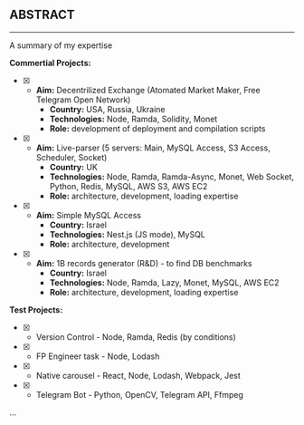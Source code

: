 ## ABSTRACT
--- 
A summary of my expertise

**Commertial Projects:**
  
 - [x]  - **Aim:** Decentrilized Exchange (Atomated Market Maker, Free Telegram Open Network)<br />
        - **Country:** USA, Russia, Ukraine<br />
        - **Technologies:** Node, Ramda, Solidity, Monet<br />
        - **Role:** development of deployment and compilation scripts<br />

 - [x]  - **Aim:** Live-parser (5 servers: Main, MySQL Access, S3 Access, Scheduler, Socket)
        - **Country:** UK
        - **Technologies:** Node, Ramda, Ramda-Async, Monet, Web Socket, Python, Redis, MySQL, AWS S3, AWS EC2
        - **Role:** architecture, development, loading expertise

 - [x]  - **Aim:** Simple MySQL Access
        - **Country:** Israel
        - **Technologies:** Nest.js (JS mode), MySQL
        - **Role:** architecture, development

 - [x]  - **Aim:** 1B records generator (R&D) - to find DB benchmarks 
        - **Country:** Israel
        - **Technologies:** Node, Ramda, Lazy, Monet, MySQL, AWS EC2
        - **Role:** architecture, development, loading expertise

**Test Projects:**

 - [x]  - Version Control - Node, Ramda, Redis (by conditions)
 - [x]  - FP Engineer task - Node, Lodash
 - [x]  - Native carousel - React, Node, Lodash, Webpack, Jest
 - [x]  - Telegram Bot - Python, OpenCV, Telegram API, Ffmpeg
  
  ...

